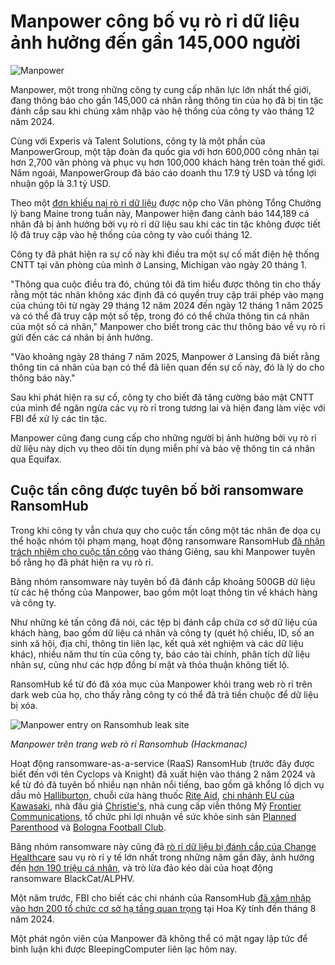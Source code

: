 # Manpower công bố vụ rò rỉ dữ liệu ảnh hưởng đến gần 145,000 người

![Manpower](https://www.bleepstatic.com/content/hl-images/2025/08/12/Manpower_headpic.jpg)

Manpower, một trong những công ty cung cấp nhân lực lớn nhất thế giới, đang thông báo cho gần 145,000 cá nhân rằng thông tin của họ đã bị tin tặc đánh cắp sau khi chúng xâm nhập vào hệ thống của công ty vào tháng 12 năm 2024.

Cùng với Experis và Talent Solutions, công ty là một phần của ManpowerGroup, một tập đoàn đa quốc gia với hơn 600,000 công nhân tại hơn 2,700 văn phòng và phục vụ hơn 100,000 khách hàng trên toàn thế giới. Năm ngoái, ManpowerGroup đã báo cáo doanh thu 17.9 tỷ USD và tổng lợi nhuận gộp là 3.1 tỷ USD.

Theo một [đơn khiếu nại rò rỉ dữ liệu](https://www.maine.gov/agviewer/content/ag/985235c7-cb95-4be2-8792-a1252b4f8318/7f78311b-64ff-4436-82b7-187ed0d23685.html) được nộp cho Văn phòng Tổng Chưởng lý bang Maine trong tuần này, Manpower hiện đang cảnh báo 144,189 cá nhân đã bị ảnh hưởng bởi vụ rò rỉ dữ liệu sau khi các tin tặc không được tiết lộ đã truy cập vào hệ thống của công ty vào cuối tháng 12.

Công ty đã phát hiện ra sự cố này khi điều tra một sự cố mất điện hệ thống CNTT tại văn phòng của mình ở Lansing, Michigan vào ngày 20 tháng 1.

"Thông qua cuộc điều tra đó, chúng tôi đã tìm hiểu được thông tin cho thấy rằng một tác nhân không xác định đã có quyền truy cập trái phép vào mạng của chúng tôi từ ngày 29 tháng 12 năm 2024 đến ngày 12 tháng 1 năm 2025 và có thể đã truy cập một số tệp, trong đó có thể chứa thông tin cá nhân của một số cá nhân," Manpower cho biết trong các thư thông báo về vụ rò rỉ gửi đến các cá nhân bị ảnh hưởng.

"Vào khoảng ngày 28 tháng 7 năm 2025, Manpower ở Lansing đã biết rằng thông tin cá nhân của bạn có thể đã liên quan đến sự cố này, đó là lý do cho thông báo này."

Sau khi phát hiện ra sự cố, công ty cho biết đã tăng cường bảo mật CNTT của mình để ngăn ngừa các vụ rò rỉ trong tương lai và hiện đang làm việc với FBI để xử lý các tin tặc.

Manpower cũng đang cung cấp cho những người bị ảnh hưởng bởi vụ rò rỉ dữ liệu này dịch vụ theo dõi tín dụng miễn phí và bảo vệ thông tin cá nhân qua Equifax.

## Cuộc tấn công được tuyên bố bởi ransomware RansomHub

Trong khi công ty vẫn chưa quy cho cuộc tấn công một tác nhân đe dọa cụ thể hoặc nhóm tội phạm mạng, hoạt động ransomware RansomHub [đã nhận trách nhiệm cho cuộc tấn công](https://x.com/H4ckmanac/status/1882130753011786179) vào tháng Giêng, sau khi Manpower tuyên bố rằng họ đã phát hiện ra vụ rò rỉ.

Băng nhóm ransomware này tuyên bố đã đánh cắp khoảng 500GB dữ liệu từ các hệ thống của Manpower, bao gồm một loạt thông tin về khách hàng và công ty.

Như những kẻ tấn công đã nói, các tệp bị đánh cắp chứa cơ sở dữ liệu của khách hàng, bao gồm dữ liệu cá nhân và công ty (quét hộ chiếu, ID, số an sinh xã hội, địa chỉ, thông tin liên lạc, kết quả xét nghiệm và các dữ liệu khác), nhiều năm thư tín của công ty, báo cáo tài chính, phân tích dữ liệu nhân sự, cũng như các hợp đồng bí mật và thỏa thuận không tiết lộ.

RansomHub kể từ đó đã xóa mục của Manpower khỏi trang web rò rỉ trên dark web của họ, cho thấy rằng công ty có thể đã trả tiền chuộc để dữ liệu bị xóa.

![Manpower entry on Ransomhub leak site](https://www.bleepstatic.com/images/news/u/1109292/2025/Manpower%20entry%20on%20Ransomhub%20leak%20site.png)

_Manpower trên trang web rò rỉ Ransomhub (Hackmanac)_

Hoạt động ransomware-as-a-service (RaaS) RansomHub (trước đây được biết đến với tên Cyclops và Knight) đã xuất hiện vào tháng 2 năm 2024 và kể từ đó đã tuyên bố nhiều nạn nhân nổi tiếng, bao gồm gã khổng lồ dịch vụ dầu mỏ [Halliburton](https://www.bleepingcomputer.com/news/security/halliburton-cyberattack-linked-to-ransomhub-ransomware-gang/), chuỗi cửa hàng thuốc [Rite Aid](https://www.bleepingcomputer.com/news/security/rite-aid-says-june-data-breach-impacts-22-million-people/), [chi nhánh EU của Kawasaki](https://www.bleepingcomputer.com/news/security/ransomhub-claims-kawasaki-cyberattack-threatens-to-leak-stolen-data/), nhà đấu giá [Christie's](https://www.bleepingcomputer.com/news/security/christies-confirms-breach-after-ransomhub-threatens-to-leak-data/), nhà cung cấp viễn thông Mỹ [Frontier Communications](https://www.bleepingcomputer.com/news/security/frontier-warns-750-000-of-a-data-breach-after-extortion-threats/), tổ chức phi lợi nhuận về sức khỏe sinh sản [Planned Parenthood](https://www.bleepingcomputer.com/news/security/planned-parenthood-confirms-cyberattack-as-ransomhub-claims-breach/) và [Bologna Football Club](https://www.bleepingcomputer.com/news/security/bologna-fc-confirms-data-breach-after-ransomhub-ransomware-attack/).

Băng nhóm ransomware này cũng đã [rò rỉ dữ liệu bị đánh cắp của Change Healthcare](https://www.bleepingcomputer.com/news/security/ransomware-gang-starts-leaking-alleged-stolen-change-healthcare-data/) sau vụ rò rỉ y tế lớn nhất trong những năm gần đây, ảnh hưởng đến [hơn 190 triệu cá nhân](https://www.bleepingcomputer.com/news/security/unitedhealth-now-says-190-million-impacted-by-2024-data-breach/), và trò lừa đảo kéo dài của hoạt động ransomware BlackCat/ALPHV.

Một năm trước, FBI cho biết các chi nhánh của RansomHub [đã xâm nhập vào hơn 200 tổ chức cơ sở hạ tầng quan trọng](https://www.bleepingcomputer.com/news/security/fbi-ransomhub-ransomware-breached-210-victims-since-february/) tại Hoa Kỳ tính đến tháng 8 năm 2024.

Một phát ngôn viên của Manpower đã không thể có mặt ngay lập tức để bình luận khi được BleepingComputer liên lạc hôm nay.